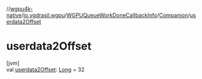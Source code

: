 //[wgpu4k-native](../../../../index.md)/[io.ygdrasil.wgpu](../../index.md)/[WGPUQueueWorkDoneCallbackInfo](../index.md)/[Companion](index.md)/[userdata2Offset](userdata2-offset.md)

# userdata2Offset

[jvm]\
val [userdata2Offset](userdata2-offset.md): [Long](https://kotlinlang.org/api/core/kotlin-stdlib/kotlin/-long/index.html) = 32